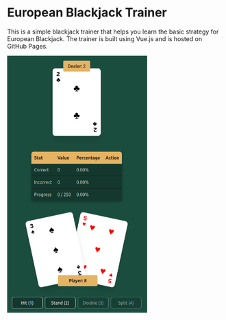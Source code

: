 # European Blackjack Trainer

This is a simple blackjack trainer that helps you learn the basic strategy for European Blackjack. The trainer is built using Vue.js and is hosted on GitHub Pages.

<img src="./src/assets/blackjack_trainer_preview.png " alt="Blackjack Trainer Preview" height="600"/>
